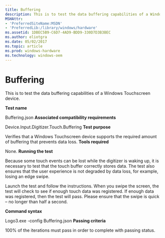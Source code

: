 ```yaml
---
title: Buffering
description: This is to test the data buffering capabilities of a Windows Touchscreen device.
MSHAttr:
- 'PreferredSiteName:MSDN'
- 'PreferredLib:/library/windows/hardware'
ms.assetid: 1DBEC5B9-C6D7-4AD9-BDD9-330D7D3B3BEC
ms.author: eliotgra
ms.date: 05/02/2017
ms.topic: article
ms.prod: windows-hardware
ms.technology: windows-oem
---
```


#  Buffering


This is to test the data buffering capabilities of a Windows Touchscreen device.

**Test name**

Buffering.json
**Associated compatibility requirements**

Device.Input.Digitizer.Touch.Buffering
**Test purpose**

Verifies that a Windows Touchscreen device supports the required amount of buffering that prevents data loss.
**Tools required**

None.
**Running the test**

Because some touch events can be lost while the digitizer is waking up, it is necessary to test that the touch buffer correctly stores data. The test also ensures that the user experience is not degraded by data loss, for example, losing an edge swipe.

Launch the test and follow the instructions. When you swipe the screen, the test will check to see if enough touch data was registered. If enough data was registered, then the test will pass. Please ensure that the swipe is quick – no longer than half a second.

**Command syntax**

Logo3.exe -config Buffering.json
**Passing criteria**

100% of the iterations must pass in order to complete with passing status.
 

 






